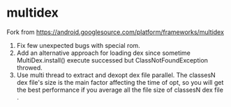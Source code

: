 # multidex
Fork from https://android.googlesource.com/platform/frameworks/multidex  
1. Fix few unexpected bugs with special rom.  
2. Add an alternative approach for loading dex since sometime MultiDex.install() execute successed but ClassNotFoundException throwed.
3. Use multi thread to extract and dexopt dex file parallel. The classesN dex file's size is the main factor affecting the time of opt, so you will get the best performance if you average all the file size of classesN dex file .
